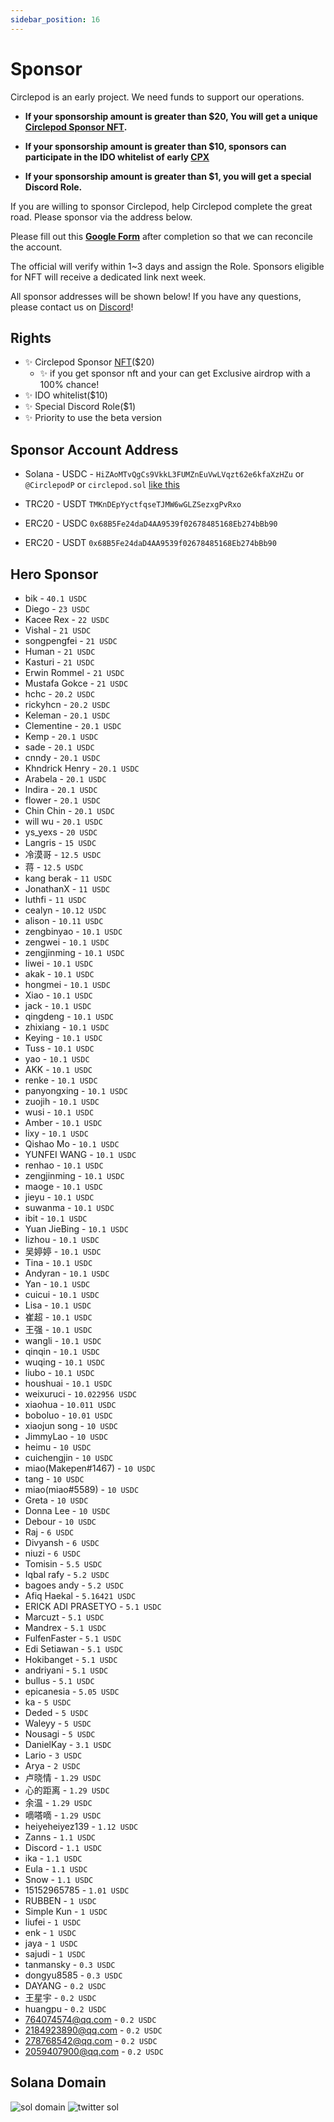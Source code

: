 ```yaml
---
sidebar_position: 16
---
```


# Sponsor

Circlepod is an early project. We need funds to support our operations.

- **If your sponsorship amount is greater than $20, You will get a unique [Circlepod Sponsor NFT](/docs/nfts/#circlepod-Sponser-nft).**

- **If your sponsorship amount is greater than $10, sponsors can participate in the IDO whitelist of early [CPX](/docs/tokenomics/intro)**

- **If your sponsorship amount is greater than $1, you will get a special Discord Role.**

If you are willing to sponsor Circlepod, help Circlepod complete the great road. Please sponsor via the address below.

Please fill out this **[Google Form](https://forms.gle/pxX7RZppnipRCBEV7)** after completion so that we can reconcile the account.

The official will verify within 1~3 days and assign the Role.
Sponsors eligible for NFT will receive a dedicated link next week.

All sponsor addresses will be shown below!
If you have any questions, please contact us on [Discord](https://discord.gg/WRbxfTKpJq)!

## Rights

- ✨ Circlepod Sponsor [NFT](/docs/nfts)($20)
  - ✨ if you get sponsor nft and your can get Exclusive airdrop with a 100% chance!
- ✨ IDO whitelist($10)
- ✨ Special Discord Role($1)
- ✨ Priority to use the beta version

## Sponsor Account Address

- Solana - USDC - `HiZAoMTvQgCs9VkkL3FUMZnEuVwLVqzt62e6kfaXzHZu` or `@CirclepodP` or `circlepod.sol` [like this](/docs/sponsor#solana-domain)

- TRC20 - USDT `TMKnDEpYyctfqseTJMW6wGLZSezxgPvRxo`

- ERC20 - USDC `0x68B5Fe24daD4AA9539f02678485168Eb274bBb90`

- ERC20 - USDT `0x68B5Fe24daD4AA9539f02678485168Eb274bBb90`

## Hero Sponsor

- bik - `40.1 USDC`
- Diego - `23 USDC`
- Kacee Rex - `22 USDC`
- Vishal - `21 USDC`
- songpengfei - `21 USDC`
- Human - `21 USDC`
- Kasturi - `21 USDC`
- Erwin Rommel - `21 USDC`
- Mustafa Gokce - `21 USDC`
- hchc - `20.2 USDC`
- rickyhcn - `20.2 USDC`
- Keleman - `20.1 USDC`
- Clementine - `20.1 USDC`
- Kemp - `20.1 USDC`
- sade - `20.1 USDC`
- cnndy - `20.1 USDC`
- Khndrick Henry - `20.1 USDC`
- Arabela - `20.1 USDC`
- lndira - `20.1 USDC`
- flower - `20.1 USDC`
- Chin Chin - `20.1 USDC`
- will wu - `20.1 USDC`
- ys_yexs - `20 USDC`
- Langris - `15 USDC`
- 冷漠哥 - `12.5 USDC`
- 蒋 - `12.5 USDC`
- kang berak - `11 USDC`
- JonathanX - `11 USDC`
- luthfi - `11 USDC`
- cealyn - `10.12 USDC`
- alison - `10.11 USDC`
- zengbinyao - `10.1 USDC`
- zengwei - `10.1 USDC`
- zengjinming - `10.1 USDC`
- liwei - `10.1 USDC`
- akak - `10.1 USDC`
- hongmei - `10.1 USDC`
- Xiao - `10.1 USDC`
- jack - `10.1 USDC`
- qingdeng - `10.1 USDC`
- zhixiang - `10.1 USDC`
- Keying - `10.1 USDC`
- Tuss - `10.1 USDC`
- yao - `10.1 USDC`
- AKK - `10.1 USDC`
- renke - `10.1 USDC`
- panyongxing - `10.1 USDC`
- zuojih - `10.1 USDC`
- wusi - `10.1 USDC`
- Amber - `10.1 USDC`
- lixy - `10.1 USDC`
- Qishao Mo - `10.1 USDC`
- YUNFEI WANG - `10.1 USDC`
- renhao - `10.1 USDC`
- zengjinming - `10.1 USDC`
- maoge - `10.1 USDC`
- jieyu - `10.1 USDC`
- suwanma - `10.1 USDC`
- ibit - `10.1 USDC`
- Yuan JieBing - `10.1 USDC`
- lizhou - `10.1 USDC`
- 吴婷婷 - `10.1 USDC`
- Tina - `10.1 USDC`
- Andyran - `10.1 USDC`
- Yan - `10.1 USDC`
- cuicui - `10.1 USDC`
- Lisa - `10.1 USDC`
- 崔超 - `10.1 USDC`
- 王强 - `10.1 USDC`
- wangli - `10.1 USDC`
- qinqin - `10.1 USDC`
- wuqing - `10.1 USDC`
- liubo - `10.1 USDC`
- houshuai - `10.1 USDC`
- weixuruci - `10.022956 USDC`
- xiaohua - `10.011 USDC`
- boboluo - `10.01 USDC`
- xiaojun song - `10 USDC`
- JimmyLao - `10 USDC`
- heimu - `10 USDC`
- cuichengjin - `10 USDC`
- miao(Makepen#1467) - `10 USDC`
- tang - `10 USDC`
- miao(miao#5589) - `10 USDC`
- Greta - `10 USDC`
- Donna Lee - `10 USDC`
- Debour - `10 USDC`
- Raj - `6 USDC`
- Divyansh - `6 USDC`
- niuzi - `6 USDC`
- Tomisin - `5.5 USDC`
- Iqbal rafy - `5.2 USDC`
- bagoes andy - `5.2 USDC`
- Afiq Haekal - `5.16421 USDC`
- ERICK ADI PRASETYO - `5.1 USDC`
- Marcuzt - `5.1 USDC`
- Mandrex - `5.1 USDC`
- FulfenFaster - `5.1 USDC`
- Edi Setiawan - `5.1 USDC`
- Hokibanget - `5.1 USDC`
- andriyani - `5.1 USDC`
- bullus - `5.1 USDC`
- epicanesia - `5.05 USDC`
- ka - `5 USDC`
- Deded - `5 USDC`
- Waleyy - `5 USDC`
- Nousagi - `5 USDC`
- DanielKay - `3.1 USDC`
- Lario - `3 USDC`
- Arya - `2 USDC`
- 卢晓情 - `1.29 USDC`
- 心的距离 - `1.29 USDC`
- 余温 - `1.29 USDC`
- 嘀嗒嘀 - `1.29 USDC`
- heiyeheiyez139 - `1.12 USDC`
- Zanns - `1.1 USDC`
- Discord - `1.1 USDC`
- ika - `1.1 USDC`
- Eula - `1.1 USDC`
- Snow - `1.1 USDC`
- 15152965785 - `1.01 USDC`
- RUBBEN - `1 USDC`
- Simple Kun - `1 USDC`
- liufei - `1 USDC`
- enk - `1 USDC`
- jaya - `1 USDC`
- sajudi - `1 USDC`
- tanmansky - `0.3 USDC`
- dongyu8585 - `0.3 USDC`
- DAYANG - `0.2 USDC`
- 王星宇 - `0.2 USDC`
- huangpu - `0.2 USDC`
- 764074574@qq.com - `0.2 USDC`
- 2184923890@qq.com - `0.2 USDC`
- 278768542@qq.com - `0.2 USDC`
- 2059407900@qq.com - `0.2 USDC`

## Solana Domain

![sol domain](/img/domain/sol-domain.png)
![twitter sol](/img/domain/twitter-sol.png)
